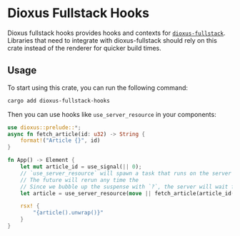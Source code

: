 # Dioxus Fullstack Hooks

Dioxus fullstack hooks provides hooks and contexts for [`dioxus-fullstack`](https://crates.io/crates/dioxus-fullstack). Libraries that need to integrate with dioxus-fullstack should rely on this crate instead of the renderer for quicker build times.

## Usage

To start using this crate, you can run the following command:

```bash
cargo add dioxus-fullstack-hooks
```

Then you can use hooks like `use_server_resource` in your components:

```rust
use dioxus::prelude::*;
async fn fetch_article(id: u32) -> String {
    format!("Article {}", id)
}

fn App() -> Element {
    let mut article_id = use_signal(|| 0);
    // `use_server_resource` will spawn a task that runs on the server and serializes the result to send to the client.
    // The future will rerun any time the
    // Since we bubble up the suspense with `?`, the server will wait for the future to resolve before rendering
    let article = use_server_resource(move || fetch_article(article_id()))?;

    rsx! {
        "{article().unwrap()}"
    }
}
```
